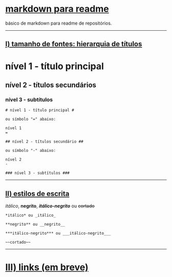 [markdown para readme](https://github.com/claysfx/readme_markdown/blob/main/README.md?plain=1)<a name="titulo"></a>
=
básico de markdown para readme de repositórios.
- - -

## [I) tamanho de fontes: hierarquia de títulos]() ##

# nível 1 - título principal #
## nível 2 - títulos secundários ##
### nível 3 - subtítulos ###

```
# nível 1 - título principal #

ou símbolo "=" abaixo:

nível 1
=
```
```
## nível 2 - títulos secundário ##

ou símbolo "-" abaixo:

nível 2
-
```
```
### nível 3 - subtítulos ###
```

- - -

## [II) estilos de escrita]() ##

*itálico*, **negrito**, ***itálico-negrito*** ou ~~cortado~~

```
*itálico* ou _itálico_

**negrito** ou __negrito__

***itálico-negrito*** ou ___itálico-negrito___

~~cortado~~
```

- - -

# [III) links (em breve)]() #
